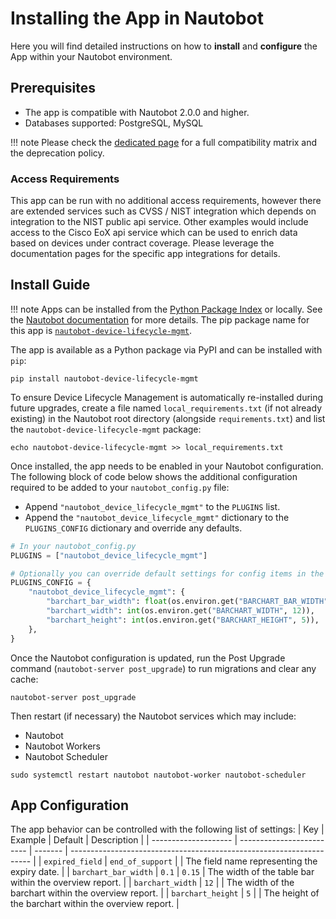# Installing the App in Nautobot

Here you will find detailed instructions on how to **install** and **configure** the App within your Nautobot environment.

## Prerequisites

- The app is compatible with Nautobot 2.0.0 and higher.
- Databases supported: PostgreSQL, MySQL

!!! note
    Please check the [dedicated page](compatibility_matrix.md) for a full compatibility matrix and the deprecation policy.

### Access Requirements

This app can be run with no additional access requirements, however there are extended services such as CVSS / NIST integration which depends on integration to the NIST public api service.  Other examples would include access to the Cisco EoX api service which can be used to enrich data based on devices under contract coverage.  Please leverage the documentation pages for the specific app integrations for details.

## Install Guide

!!! note
    Apps can be installed from the [Python Package Index](https://pypi.org/) or locally. See the [Nautobot documentation](https://docs.nautobot.com/projects/core/en/stable/user-guide/administration/installation/app-install/) for more details. The pip package name for this app is [`nautobot-device-lifecycle-mgmt`](https://pypi.org/project/nautobot-device-lifecycle-mgmt/).

The app is available as a Python package via PyPI and can be installed with `pip`:

```shell
pip install nautobot-device-lifecycle-mgmt
```

To ensure Device Lifecycle Management is automatically re-installed during future upgrades, create a file named `local_requirements.txt` (if not already existing) in the Nautobot root directory (alongside `requirements.txt`) and list the `nautobot-device-lifecycle-mgmt` package:

```shell
echo nautobot-device-lifecycle-mgmt >> local_requirements.txt
```

Once installed, the app needs to be enabled in your Nautobot configuration. The following block of code below shows the additional configuration required to be added to your `nautobot_config.py` file:

- Append `"nautobot_device_lifecycle_mgmt"` to the `PLUGINS` list.
- Append the `"nautobot_device_lifecycle_mgmt"` dictionary to the `PLUGINS_CONFIG` dictionary and override any defaults.

```python
# In your nautobot_config.py
PLUGINS = ["nautobot_device_lifecycle_mgmt"]

# Optionally you can override default settings for config items in the device lifecycle app (as seen in this example)
PLUGINS_CONFIG = {
    "nautobot_device_lifecycle_mgmt": {
        "barchart_bar_width": float(os.environ.get("BARCHART_BAR_WIDTH", 0.1)),
        "barchart_width": int(os.environ.get("BARCHART_WIDTH", 12)),
        "barchart_height": int(os.environ.get("BARCHART_HEIGHT", 5)),
    },
}
```

Once the Nautobot configuration is updated, run the Post Upgrade command (`nautobot-server post_upgrade`) to run migrations and clear any cache:

```shell
nautobot-server post_upgrade
```

Then restart (if necessary) the Nautobot services which may include:

- Nautobot
- Nautobot Workers
- Nautobot Scheduler

```shell
sudo systemctl restart nautobot nautobot-worker nautobot-scheduler
```

## App Configuration

The app behavior can be controlled with the following list of settings:
| Key                  | Example                   | Default | Description                                                          |
| -------------------- | ------------------------- | ------- | -------------------------------------------------------------------- |
| `expired_field`      | `end_of_support`          |         | The field name representing the expiry date.                          |
| `barchart_bar_width` | `0.1`                     | `0.15`  | The width of the table bar within the overview report.                |
| `barchart_width`     | `12`                      |         | The width of the barchart within the overview report.                 |
| `barchart_height`    | `5`                       |         | The height of the barchart within the overview report.                |
